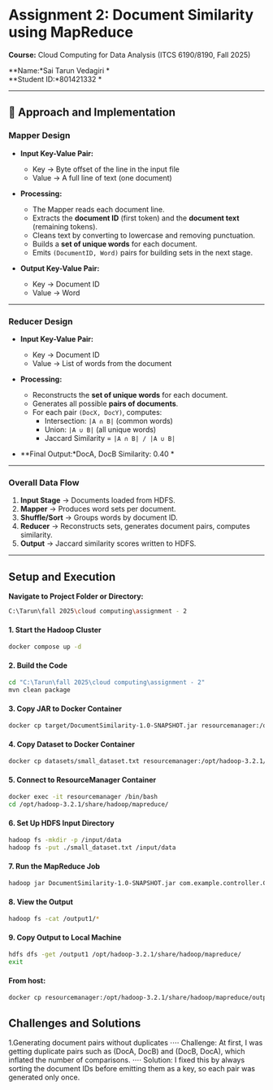 # Assignment 2: Document Similarity using MapReduce  

**Course:** Cloud Computing for Data Analysis (ITCS 6190/8190, Fall 2025)  

**Name:*Sai Tarun Vedagiri *  
**Student ID:*801421332 *  

---

## 📌 Approach and Implementation  

### Mapper Design  
- **Input Key-Value Pair:**  
  - Key → Byte offset of the line in the input file  
  - Value → A full line of text (one document)  

- **Processing:**  
  - The Mapper reads each document line.  
  - Extracts the **document ID** (first token) and the **document text** (remaining tokens).  
  - Cleans text by converting to lowercase and removing punctuation.  
  - Builds a **set of unique words** for each document.  
  - Emits `(DocumentID, Word)` pairs for building sets in the next stage.  

- **Output Key-Value Pair:**  
  - Key → Document ID  
  - Value → Word  

---

### Reducer Design  
- **Input Key-Value Pair:**  
  - Key → Document ID  
  - Value → List of words from the document  

- **Processing:**  
  - Reconstructs the **set of unique words** for each document.  
  - Generates all possible **pairs of documents**.  
  - For each pair `(DocX, DocY)`, computes:  
    - Intersection: `|A ∩ B|` (common words)  
    - Union: `|A ∪ B|` (all unique words)  
    - Jaccard Similarity = `|A ∩ B| / |A ∪ B|`  

- **Final Output:*DocA, DocB Similarity: 0.40 *  


---

### Overall Data Flow  
1. **Input Stage** → Documents loaded from HDFS.  
2. **Mapper** → Produces word sets per document.  
3. **Shuffle/Sort** → Groups words by document ID.  
4. **Reducer** → Reconstructs sets, generates document pairs, computes similarity.  
5. **Output** → Jaccard similarity scores written to HDFS.  

---

## Setup and Execution  

**Navigate to Project Folder or Directory:**  
```bash
C:\Tarun\fall 2025\cloud computing\assignment - 2
```

#### 1. Start the Hadoop Cluster  
```bash
docker compose up -d
```
#### 2. Build the Code
```bash
cd "C:\Tarun\fall 2025\cloud computing\assignment - 2"
mvn clean package
```
#### 3. Copy JAR to Docker Container

```bash
docker cp target/DocumentSimilarity-1.0-SNAPSHOT.jar resourcemanager:/opt/hadoop-3.2.1/share/hadoop/mapreduce/
```
#### 4. Copy Dataset to Docker Container
```bash
docker cp datasets/small_dataset.txt resourcemanager:/opt/hadoop-3.2.1/share/hadoop/mapreduce/
```

#### 5. Connect to ResourceManager Container

```bash
docker exec -it resourcemanager /bin/bash
cd /opt/hadoop-3.2.1/share/hadoop/mapreduce/
```
#### 6. Set Up HDFS Input Directory

```bash
hadoop fs -mkdir -p /input/data
hadoop fs -put ./small_dataset.txt /input/data
```
#### 7. Run the MapReduce Job

```bash
hadoop jar DocumentSimilarity-1.0-SNAPSHOT.jar com.example.controller.Controller /input/data/small_dataset.txt /output1
```
#### 8. View the Output
```bash
hadoop fs -cat /output1/*
```
#### 9. Copy Output to Local Machine

```bash
hdfs dfs -get /output1 /opt/hadoop-3.2.1/share/hadoop/mapreduce/
exit
```
#### From host:
```bash
docker cp resourcemanager:/opt/hadoop-3.2.1/share/hadoop/mapreduce/output1/ "C:\Tarun\fall 2025\cloud computing\assignment - 2\output\"
```
## Challenges and Solutions
1.Generating document pairs without duplicates
⋅⋅⋅⋅ Challenge: At first, I was getting duplicate pairs such as (DocA, DocB) and (DocB, DocA), which inflated the number of comparisons.
⋅⋅⋅⋅ Solution: I fixed this by always sorting the document IDs before emitting them as a key, so each pair was generated only once.








